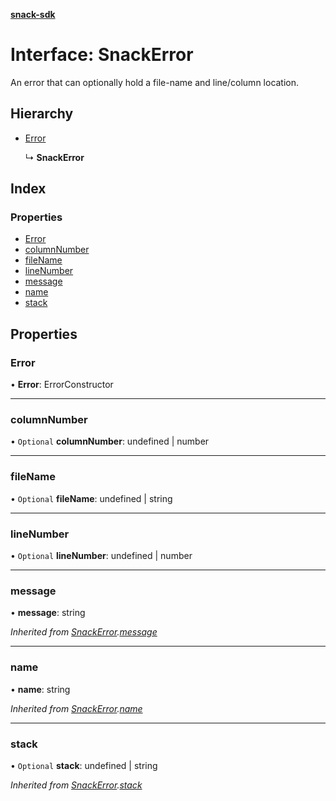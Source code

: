**[snack-sdk](../README.md)**

# Interface: SnackError

An error that can optionally hold a file-name and line/column location.

## Hierarchy

* [Error](snackerror.md#error)

  ↳ **SnackError**

## Index

### Properties

* [Error](snackerror.md#error)
* [columnNumber](snackerror.md#columnnumber)
* [fileName](snackerror.md#filename)
* [lineNumber](snackerror.md#linenumber)
* [message](snackerror.md#message)
* [name](snackerror.md#name)
* [stack](snackerror.md#stack)

## Properties

### Error

•  **Error**: ErrorConstructor

___

### columnNumber

• `Optional` **columnNumber**: undefined \| number

___

### fileName

• `Optional` **fileName**: undefined \| string

___

### lineNumber

• `Optional` **lineNumber**: undefined \| number

___

### message

•  **message**: string

*Inherited from [SnackError](snackerror.md).[message](snackerror.md#message)*

___

### name

•  **name**: string

*Inherited from [SnackError](snackerror.md).[name](snackerror.md#name)*

___

### stack

• `Optional` **stack**: undefined \| string

*Inherited from [SnackError](snackerror.md).[stack](snackerror.md#stack)*

